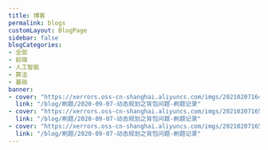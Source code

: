 ```yaml
---
title: 博客
permalink: blogs
customLayout: BlogPage
sidebar: false
blogCategories:
- 全部
- 前端
- 人工智能
- 算法
- 基础
banner:
- cover: "https://xerrors.oss-cn-shanghai.aliyuncs.com/imgs/20210207164933.png"
  link: "/blog/刷题/2020-09-07-动态规划之背包问题-刷题记录"
- cover: "https://xerrors.oss-cn-shanghai.aliyuncs.com/imgs/20210207165125.png"
  link: "/blog/刷题/2020-09-07-动态规划之背包问题-刷题记录"
- cover: "https://xerrors.oss-cn-shanghai.aliyuncs.com/imgs/20210207165254.png"
  link: "/blog/刷题/2020-09-07-动态规划之背包问题-刷题记录"
---
```


<BlogPage/>
